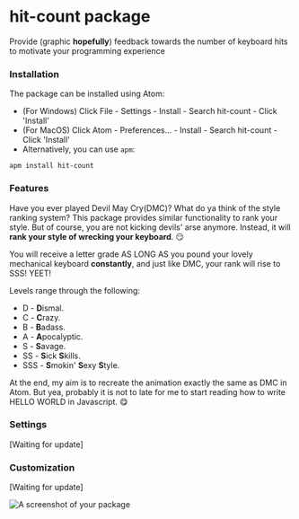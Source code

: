 # hit-count package

Provide (graphic **hopefully**) feedback towards the number of keyboard hits to motivate your programming experience

### Installation
The package can be installed using Atom:
* (For Windows) Click File - Settings - Install - Search hit-count - Click 'Install'
* (For MacOS) Click Atom - Preferences... - Install - Search hit-count - Click 'Install'
* Alternatively, you can use `apm`:
```
apm install hit-count
```

### Features
Have you ever played Devil May Cry(DMC)? What do ya think of the style ranking system?
This package provides similar functionality to rank your style. But of course, you are not
kicking devils' arse anymore. Instead, it will **rank your style of wrecking your keyboard**. :smirk:

You will receive a letter grade AS LONG AS you pound your lovely mechanical keyboard **constantly**,
and just like DMC, your rank will rise to SSS! YEET!

Levels range through the following:
* D - **D**ismal.
* C - **C**razy.
* B - **B**adass.
* A - **A**pocalyptic.
* S - **S**avage.
* SS - **S**ick **S**kills.
* SSS - **S**mokin' **S**exy **S**tyle.

At the end, my aim is to recreate the animation exactly the same as DMC in Atom. But yea, probably it is not
to late for me to start reading how to write HELLO WORLD in Javascript. :yum:

### Settings
[Waiting for update]

### Customization
[Waiting for update]

![A screenshot of your package](https://f.cloud.github.com/assets/69169/2290250/c35d867a-a017-11e3-86be-cd7c5bf3ff9b.gif)
